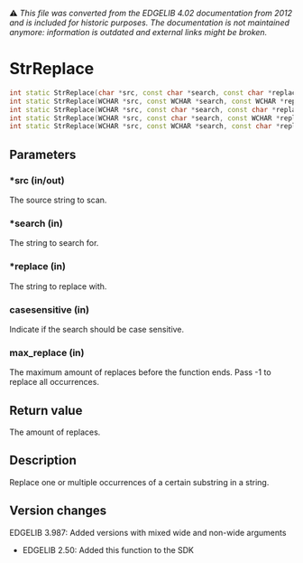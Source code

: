:warning: _This file was converted from the EDGELIB 4.02 documentation from 2012 and is included for historic purposes. The documentation is not maintained anymore: information is outdated and external links might be broken._

# StrReplace


```c++
int static StrReplace(char *src, const char *search, const char *replace, bool casesensitive = true, int max_replace = -1) 
int static StrReplace(WCHAR *src, const WCHAR *search, const WCHAR *replace, bool casesensitive = true, int max_replace = -1) 
int static StrReplace(WCHAR *src, const char *search, const char *replace, bool casesensitive = true, int max_replace = -1) 
int static StrReplace(WCHAR *src, const char *search, const WCHAR *replace, bool casesensitive = true, int max_replace = -1) 
int static StrReplace(WCHAR *src, const WCHAR *search, const char *replace, bool casesensitive = true, int max_replace = -1)
```

## Parameters
### *src (in/out)
The source string to scan.

### *search (in)
The string to search for.

### *replace (in)
The string to replace with.

### casesensitive (in)
Indicate if the search should be case sensitive.

### max_replace (in)
The maximum amount of replaces before the function ends. Pass -1 to replace all occurrences.

## Return value
The amount of replaces.

## Description
Replace one or multiple occurrences of a certain substring in a string.

## Version changes
EDGELIB 3.987: Added versions with mixed wide and non-wide arguments 
- EDGELIB 2.50: Added this function to the SDK

